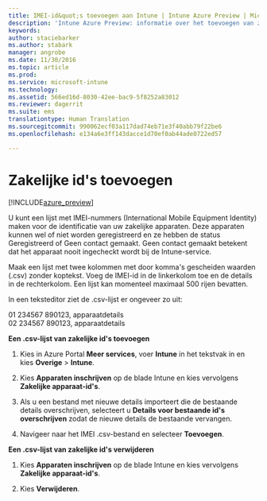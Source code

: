 ```yaml
---
title: IMEI-id&quot;s toevoegen aan Intune | Intune Azure Preview | Microsoft Docs
description: 'Intune Azure Preview: informatie over het toevoegen van zakelijke id&quot;s (IMEI-nummers) aan Microsoft Intune. '
keywords: 
author: staciebarker
ms.author: stabark
manager: angrobe
ms.date: 11/30/2016
ms.topic: article
ms.prod: 
ms.service: microsoft-intune
ms.technology: 
ms.assetid: 566ed16d-8030-42ee-bac9-5f8252a83012
ms.reviewer: dagerrit
ms.suite: ems
translationtype: Human Translation
ms.sourcegitcommit: 990062ecf03a117dad74eb71e3f40abb79f22be6
ms.openlocfilehash: e134a6e3ff143dacce1d70ef0ab44ade0722ed57

---
```


# <a name="add-corporate-identifiers"></a>Zakelijke id's toevoegen

[!INCLUDE[azure_preview](../includes/azure_preview.md)]

U kunt een lijst met IMEI-nummers (International Mobile Equipment Identity) maken voor de identificatie van uw zakelijke apparaten. Deze apparaten kunnen wel of niet worden geregistreerd en ze hebben de status Geregistreerd of Geen contact gemaakt. Geen contact gemaakt betekent dat het apparaat nooit ingecheckt wordt bij de Intune-service.

Maak een lijst met twee kolommen met door komma's gescheiden waarden (.csv) zonder koptekst. Voeg de IMEI-id in de linkerkolom toe en de details in de rechterkolom. Een lijst kan momenteel maximaal 500 rijen bevatten.

In een teksteditor ziet de .csv-lijst er ongeveer zo uit:

01 234567 890123, apparaatdetails</br>
02 234567 890123, apparaatdetails

**Een .csv-lijst van zakelijke id's toevoegen**

1. Kies in Azure Portal **Meer services**, voer **Intune** in het tekstvak in en kies **Overige** > **Intune**.

2. Kies **Apparaten inschrijven** op de blade Intune en kies vervolgens **Zakelijke apparaat-id's**.

3. Als u een bestand met nieuwe details importeert die de bestaande details overschrijven, selecteert u **Details voor bestaande id's overschrijven** zodat de nieuwe details de bestaande vervangen.

4. Navigeer naar het IMEI .csv-bestand en selecteer **Toevoegen**.

**Een .csv-lijst van zakelijke id's verwijderen**

1. Kies **Apparaten inschrijven** op de blade Intune en kies vervolgens **Zakelijke apparaat-id's**.

2. Kies **Verwijderen**.



<!--HONumber=Feb17_HO1-->


